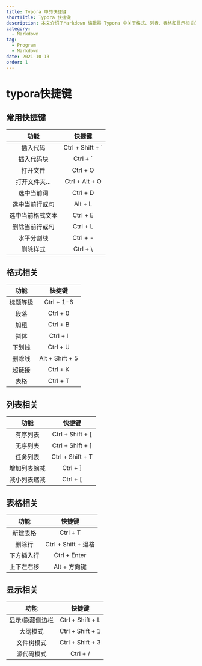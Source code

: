 ```yaml
---
title: Typora 中的快捷键
shortTitle: Typora 快捷键
description: 本文介绍了Markdown 编辑器 Typora 中关于格式、列表、表格和显示相关的快捷键。
category:
  - Markdown
tag:
  - Program
  - Markdown
date: 2021-10-13
order: 1
---
```


# typora快捷键

## 常用快捷键

|       功能       |      快捷键       |
| :--------------: | :---------------: |
|     插入代码     | Ctrl + Shift +  ` |
|    插入代码块    |     Ctrl + `      |
|     打开文件     |     Ctrl + O      |
|   打开文件夹…    |  Ctrl + Alt + O   |
|    选中当前词    |     Ctrl + D      |
|  选中当前行或句  |      Alt + L      |
| 选中当前格式文本 |     Ctrl + E      |
|  删除当前行或句  |     Ctrl + L      |
|    水平分割线    |     Ctrl + -      |
|     删除样式     |     Ctrl +  \     |

## 格式相关

|   功能   |     快捷键      |
| :------: | :-------------: |
| 标题等级 |   Ctrl + 1-6    |
|   段落   |    Ctrl + 0     |
|   加粗   |    Ctrl + B     |
|   斜体   |    Ctrl + I     |
|  下划线  |    Ctrl + U     |
|  删除线  | Alt + Shift + 5 |
|  超链接  |    Ctrl + K     |
|   表格   |    Ctrl + T     |

##  列表相关

|     功能     |      快捷键      |
| :----------: | :--------------: |
|   有序列表   | Ctrl + Shift + [ |
|   无序列表   | Ctrl + Shift + ] |
|   任务列表   | Ctrl + Shift + T |
| 增加列表缩减 |     Ctrl + ]     |
| 减小列表缩减 |     Ctrl + [     |

## 表格相关

|    功能    |       快捷键        |
| :--------: | :-----------------: |
|  新建表格  |      Ctrl + T       |
|   删除行   | Ctrl + Shift + 退格 |
| 下方插入行 |    Ctrl + Enter     |
| 上下左右移 |    Alt + 方向键     |

## 显示相关

|      功能       |      快捷键      |
| :-------------: | :--------------: |
| 显示/隐藏侧边栏 | Ctrl + Shift + L |
|    大纲模式     | Ctrl + Shift + 1 |
|   文件树模式    | Ctrl + Shift + 3 |
|   源代码模式    |     Ctrl + /     |
